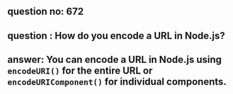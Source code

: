 
      
## question no: 672

## question : How do you encode a URL in Node.js?

## answer: You can encode a URL in Node.js using `encodeURI()` for the entire URL or `encodeURIComponent()` for individual components.
      